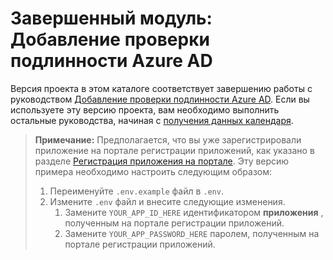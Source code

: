 # <a name="completed-module-add-azure-ad-authentication"></a>Завершенный модуль: Добавление проверки подлинности Azure AD

Версия проекта в этом каталоге соответствует завершению работы с руководством [Добавление проверки подлинности Azure AD](https://docs.microsoft.com/graph/training/php-tutorial?tutorial-step=3). Если вы используете эту версию проекта, вам необходимо выполнить остальные руководства, начиная с [получения данных календаря](https://docs.microsoft.com/graph/training/php-tutorial?tutorial-step=4).

> **Примечание:** Предполагается, что вы уже зарегистрировали приложение на портале регистрации приложений, как указано в разделе [Регистрация приложения на портале](https://docs.microsoft.com/graph/training/php-tutorial?tutorial-step=2). Эту версию примера необходимо настроить следующим образом:
>
> 1. Переименуйте `.env.example` файл в `.env`.
> 1. Измените `.env` файл и внесите следующие изменения.
>     1. Замените `YOUR_APP_ID_HERE` идентификатором **приложения** , полученным на портале регистрации приложений.
>     1. Замените `YOUR_APP_PASSWORD_HERE` паролем, полученным на портале регистрации приложений.